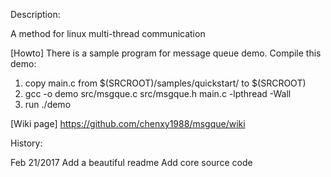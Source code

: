 Description:

A method for linux multi-thread communication

[Howto]
There is a sample program for message queue demo.
Compile this demo:
1. copy main.c from $(SRCROOT)/samples/quickstart/ to $(SRCROOT)
2. gcc -o demo src/msgque.c src/msgque.h main.c -lpthread -Wall
3. run ./demo

[Wiki page]
https://github.com/chenxy1988/msgque/wiki

History:

Feb 21/2017
Add a beautiful readme
Add core source code

